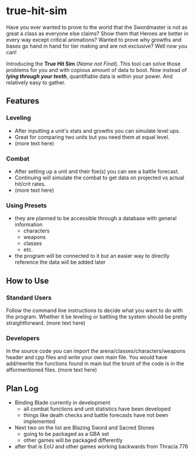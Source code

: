 # true-hit-sim
Have you ever wanted to prove to the world that the Swordmaster is not as great a class as everyone else claims? Show them that Heroes are better in every way except critical animations? Wanted to prove why growths and bases go hand in hand for tier making and are not exclusive? Well now you can! 

Introducing the **True Hit Sim** (*Name not Final*). This tool can solve those problems for you and with copious amount of data to boot. Now instead of ***lying through your teeth***, quantifiable data is within your power. And relatively easy to gather.

## Features
### Leveling
+ After inputting a unit's stats and growths you can simulate level ups.
+ Great for comparing two units but you need them at equal level.
+ (more text here)

### Combat
+ After setting up a unit and their foe(s) you can see a battle forecast.
+ Continuing will simulate the combat to get data on projected vs actual hit/crit rates.
+ (more text here)

### Using Presets
+ they are planned to be accessible through a database with general information
  + characters
  + weapons
  + classes
  + etc.
+ the program will be connected to it but an easier way to directly reference the data will be added later

## How to Use
### Standard Users
Follow the command line instructions to decide what you want to do with the program.
Whether it be leveling or battling the system should be pretty straightforward. (more text here)

### Developers
In the source code you can import the arena/classes/characters/weapons header and cpp files and write your own main file.
You would have add/rewrite the functions found in main but the brunt of the code is in the afformentioned files. (more text here)

## Plan Log
+ Binding Blade currently in development
  + all combat functions and unit statistics have been developed
  + things like death checks and battle forecasts have not been implemented
+ Next two on the list are Blazing Sword and Sacred Stones
  + going to be packaged as a GBA set
  + other games will be packaged differently 
+ after that is EoU and other games working backwards from Thracia 776

